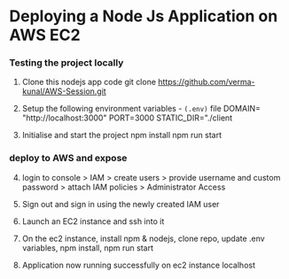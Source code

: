 # Deploying a Node Js Application on AWS EC2

### Testing the project locally

1. Clone this nodejs app code
git clone https://github.com/verma-kunal/AWS-Session.git

2. Setup the following environment variables - `(.env)` file
DOMAIN= "http://localhost:3000"
PORT=3000
STATIC_DIR="./client

3. Initialise and start the project
npm install
npm run start

### deploy to AWS and expose 

4. login to console > IAM > create users > provide username and custom password > attach IAM policies > Administrator Access

5. Sign out and sign in using the newly created IAM user

6. Launch an EC2 instance and ssh into it

7. On the ec2 instance, install npm & nodejs, clone repo, update .env variables, npm install, npm run start

8. Application now running successfully on ec2 instance localhost